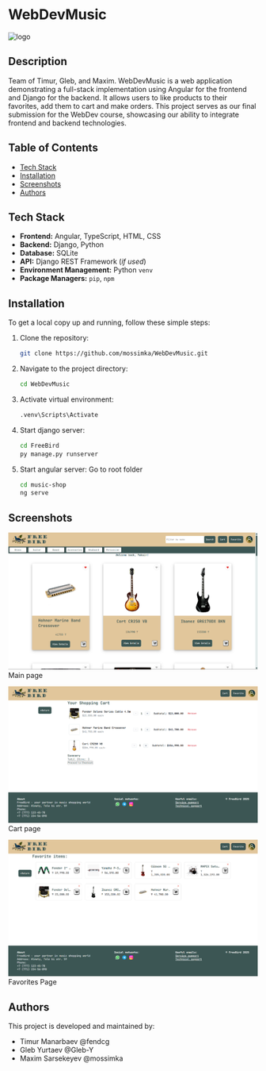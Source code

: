 # WebDevMusic
![logo](https://github.com/user-attachments/assets/9b62a718-bd95-426d-ab38-84384c86e851)

## Description
Team of Timur, Gleb, and Maxim. WebDevMusic is a web application demonstrating a full-stack implementation using Angular for the frontend and Django for the backend. It allows users to like products to their favorites, add them  to cart and make orders. This project serves as our final submission for the WebDev course, showcasing our ability to integrate frontend and backend technologies.

## Table of Contents
- [Tech Stack](#tech_stack)
- [Installation](#installation)
- [Screenshots](#screenshots)
- [Authors](#authors)

## Tech Stack

* **Frontend:** Angular, TypeScript, HTML, CSS
* **Backend:** Django, Python
* **Database:** SQLite
* **API:** Django REST Framework (*if used*)
* **Environment Management:** Python `venv`
* **Package Managers:** `pip`, `npm`

## Installation
To get a local copy up and running, follow these simple steps:

1. Clone the repository:
    ```sh
    git clone https://github.com/mossimka/WebDevMusic.git
    ```
2. Navigate to the project directory:
    ```sh
    cd WebDevMusic
    ```
3. Activate virtual environment:
   ```sh
   .venv\Scripts\Activate
    ```
5. Start django server:
   ```sh
   cd FreeBird
   py manage.py runserver
    ```
6. Start angular server:
   Go to root folder
   ```sh
   cd music-shop
   ng serve
   ```
## Screenshots

![Screenshot of Mainpage](docs/images/main-page.png)
Main page

![Screenshot of Cart Page](docs/images/cart-page.png)
Cart page

![Screenshot ofFavorites page](docs/images/favorites.png)
Favorites Page

## Authors

This project is developed and maintained by:

- Timur Manarbaev @fendcg
- Gleb Yurtaev @Gleb-Y
- Maxim Sarsekeyev @mossimka
